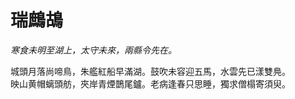 # 瑞鷓鴣  

*寒食未明至湖上，太守未來，兩縣令先在。*

城頭月落尚啼鳥，朱艦紅船早滿湖。鼓吹未容迎五馬，水雲先已漾雙鳧。\
映山黄帽螭頭舫，夾岸青煙鵲尾鑪。老病逢春只思睡，獨求僧榻寄須臾。

